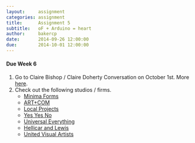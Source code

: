 ```yaml
---
layout:     assignment
categories: assignment
title:      Assignment 5
subtitle:   oF + Arduino = heart
author:     bakercp
date:       2014-09-26 12:00:00
due:        2014-10-01 12:00:00
---
```


#### Due Week 6

1. Go to Claire Bishop / Claire Doherty Conversation on October 1st. More [here](http://www.saic.edu/vap/current/claire-bishop-and-claire-doherty.html).
1. Check out the following studios / firms.
    - [Minima Forms](http://minimaforms.com/)
    - [ART+COM](http://www.artcom.de/)
    - [Local Projects](http://localprojects.net/)
    - [Yes Yes No](http://www.yesyesno.com/)
    - [Universal Everything](http://www.universaleverything.com/)
    - [Hellicar and Lewis](http://www.hellicarandlewis.com/)
    - [United Visual Artists](http://uva.co.uk/)
